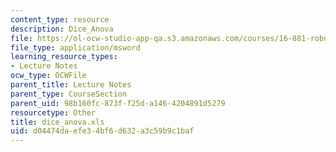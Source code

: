 ```yaml
---
content_type: resource
description: Dice_Anova
file: https://ol-ocw-studio-app-qa.s3.amazonaws.com/courses/16-881-robust-system-design-summer-1998/d04474daefe34bf6d632a3c59b9c1baf_dice_anova.xls
file_type: application/msword
learning_resource_types:
- Lecture Notes
ocw_type: OCWFile
parent_title: Lecture Notes
parent_type: CourseSection
parent_uid: 98b160fc-873f-f25d-a146-4204891d5279
resourcetype: Other
title: dice_anova.xls
uid: d04474da-efe3-4bf6-d632-a3c59b9c1baf
---
```

